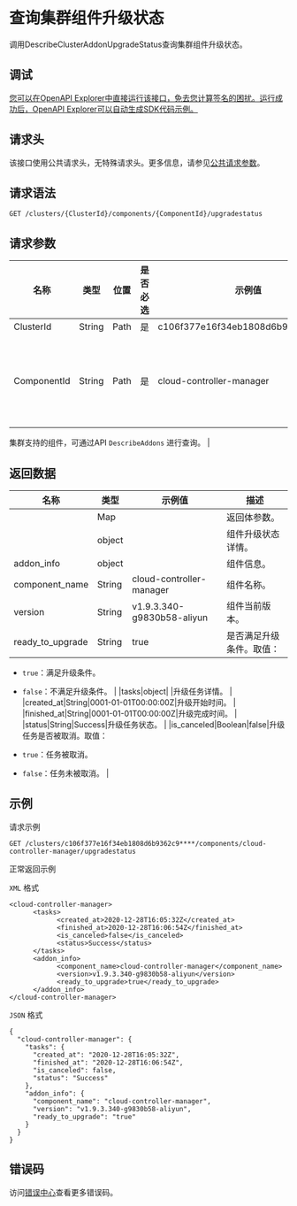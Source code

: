 # 查询集群组件升级状态

调用DescribeClusterAddonUpgradeStatus查询集群组件升级状态。

## 调试

[您可以在OpenAPI Explorer中直接运行该接口，免去您计算签名的困扰。运行成功后，OpenAPI Explorer可以自动生成SDK代码示例。](https://api.aliyun.com/#product=CS&api=DescribeClusterAddonUpgradeStatus&type=ROA&version=2015-12-15)

## 请求头

该接口使用公共请求头，无特殊请求头。更多信息，请参见[公共请求参数](~~167755~~)。

## 请求语法

```
GET /clusters/{ClusterId}/components/{ComponentId}/upgradestatus 
```

## 请求参数

|名称|类型|位置|是否必选|示例值|描述|
|--|--|--|----|---|--|
|ClusterId|String|Path|是|c106f377e16f34eb1808d6b9362c9\*\*\*\*|集群ID。 |
|ComponentId|String|Path|是|cloud-controller-manager|组件ID，例如：nginx-ingress-controller、flexvolume、metrics-server。

 集群支持的组件，可通过API `DescribeAddons` 进行查询。 |

## 返回数据

|名称|类型|示例值|描述|
|--|--|---|--|
| |Map| |返回体参数。 |
| |object| |组件升级状态详情。 |
|addon\_info|object| |组件信息。 |
|component\_name|String|cloud-controller-manager|组件名称。 |
|version|String|v1.9.3.340-g9830b58-aliyun|组件当前版本。 |
|ready\_to\_upgrade|String|true|是否满足升级条件。取值：

 -   `true`：满足升级条件。
-   `false`：不满足升级条件。 |
|tasks|object| |升级任务详情。 |
|created\_at|String|0001-01-01T00:00:00Z|升级开始时间。 |
|finished\_at|String|0001-01-01T00:00:00Z|升级完成时间。 |
|status|String|Success|升级任务状态。 |
|is\_canceled|Boolean|false|升级任务是否被取消。取值：

 -   `true`：任务被取消。
-   `false`：任务未被取消。 |

## 示例

请求示例

```
GET /clusters/c106f377e16f34eb1808d6b9362c9****/components/cloud-controller-manager/upgradestatus
```

正常返回示例

`XML` 格式

```
<cloud-controller-manager>
      <tasks>
            <created_at>2020-12-28T16:05:32Z</created_at>
            <finished_at>2020-12-28T16:06:54Z</finished_at>
            <is_canceled>false</is_canceled>
            <status>Success</status>
      </tasks>
      <addon_info>
            <component_name>cloud-controller-manager</component_name>
            <version>v1.9.3.340-g9830b58-aliyun</version>
            <ready_to_upgrade>true</ready_to_upgrade>
      </addon_info>
</cloud-controller-manager>
```

`JSON` 格式

```
{
  "cloud-controller-manager": {
    "tasks": {
      "created_at": "2020-12-28T16:05:32Z",
      "finished_at": "2020-12-28T16:06:54Z",
      "is_canceled": false,
      "status": "Success"
    },
    "addon_info": {
      "component_name": "cloud-controller-manager",
      "version": "v1.9.3.340-g9830b58-aliyun",
      "ready_to_upgrade": "true"
    }
  }
}
```

## 错误码

访问[错误中心](https://error-center.alibabacloud.com/status/product/CS)查看更多错误码。

